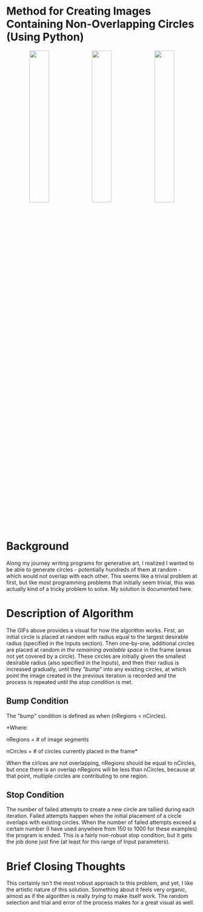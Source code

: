 # Method for Creating Images Containing Non-Overlapping Circles (Using Python)

<p style="text-align:center">
   <img src="https://github.com/gaw1ik/Method-for-creating-image-with-non-overlapping-circles/blob/master/test1.gif" width="32%"/>
   <img src="https://github.com/gaw1ik/Method-for-creating-image-with-non-overlapping-circles/blob/master/test2.gif" width="32%"/> 
   <img src="https://github.com/gaw1ik/Method-for-creating-image-with-non-overlapping-circles/blob/master/test3.gif" width="32%"/> 
</p>

# Background
Along my journey writing programs for generative art, I realized I wanted to be able to generate circles - potentially hundreds of them at random - which would not overlap with each other. This seems like a trivial problem at first, but like most programming problems that initially seem trivial, this was actually kind of a tricky problem to solve. My solution is documented here.

# Description of Algorithm
The GIFs above provides a visual for how the algorithm works. First, an initial circle is placed at random with radius equal to the largest desirable radius (specified in the Inputs section). Then one-by-one, additional circles are placed at random *in the remaining available space* in the frame (areas not yet covered by a circle). These circles are initially given the smallest desirable radius (also specified in the Inputs), and then their radius is increased gradually, until they *"bump"* into any existing circles, at which point the image created in the previous iteration is recorded and the process is repeated until the *stop condition* is met.

## Bump Condition
The "bump" condition is defined as when (nRegions < nCircles). 

*Where:

nRegions = # of image segments

nCircles = # of circles currently placed in the frame*

When the cirlces are not overlapping, nRegions should be equal to nCircles, but once there is an overlap nRegions will be less than nCircles, because at that point, multiple circles are contributing to one region.

## Stop Condition
The number of failed attempts to create a new circle are tallied during each iteration. Failed attempts happen when the initial placement of a circle overlaps with existing circles. When the number of failed attempts exceed a certain number (I have used anywhere from 150 to 1000 for these examples) the program is ended. This is a fairly non-robust stop condition, but it gets the job done just fine (at least for this range of Input parameters).

# Brief Closing Thoughts
This certainly isn't the most robust approach to this problem, and yet, I like the artistic nature of this solution. Something about it feels very organic, almost as if the algorithm is really *trying* to make itself work. The random selection and trial and error of the process makes for a great visual as well.

